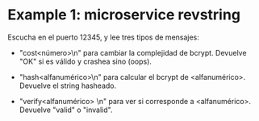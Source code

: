 # Example 1: microservice revstring

Escucha en el puerto 12345, y lee tres tipos de mensajes:

* "cost<número>\n" para cambiar la complejidad de bcrypt. Devuelve "OK" si es
válido y crashea sino (oops).

* "hash<alfanumérico>\n" para calcular el bcrypt de <alfanumérico>. Devuelve
el string hasheado.

* "verify<alfanumérico> <hash>\n" para ver si <hash> corresponde a <alfanumérico>.
Devuelve "valid" o "invalid".
